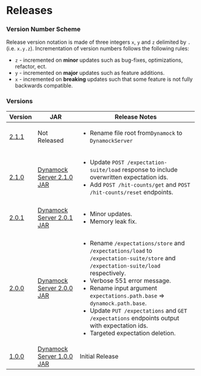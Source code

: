 # Releases

### Version Number Scheme
Release version notation is made of three integers `x`, `y` and `z` delimited by `.` (i.e. `x.y.z`). Incrementation of version numbers follows the following rules:
- `z` - incremented on **minor** updates such as bug-fixes, optimizations, refactor, ect.
- `y` - incremented on **major** updates such as feature additions.
- `x` - incremented on **breaking** updates such that some feature is not fully backwards compatible.

### Versions

|Version|JAR|Release Notes|
|---|---|---|
|[2.1.1]()|Not Released|<ul><li>Rename file root from`Dynamock` to `DynamockServer`</li></ul>|
|[2.1.0](https://github.com/dzegel/DynamockServer/tree/Version_2.1.0)|[Dynamock Server 2.1.0 JAR](DynamockServer-2.1.0.jar)|<ul><li>Update `POST /expectation-suite/load` response to include overwritten expectation ids.</li><li>Add `POST /hit-counts/get` and `POST /hit-counts/reset` endpoints.</li></ul> |
|[2.0.1](https://github.com/dzegel/DynamockServer/tree/Version_2.0.1)|[Dynamock Server 2.0.1 JAR](DynamockServer-2.0.1.jar)|<ul><li>Minor updates.</li><li>Memory leak fix.</li></ul>|
|[2.0.0](https://github.com/dzegel/DynamockServer/tree/Version_2.0.0)|[Dynamock Server 2.0.0 JAR](DynamockServer-2.0.0.jar)|<ul><li>Rename `/expectations/store` and `/expectations/load` to `/expectation-suite/store` and `/expectation-suite/load` respectively.</li><li>Verbose 551 error message.</li><li>Rename input argument `expectations.path.base` => `dynamock.path.base`.</li><li>Update `PUT /expectations` and `GET /expectations` endpoints output with expectation ids.</li><li>Targeted expectation deletion.</li></ul>|
|[1.0.0](https://github.com/dzegel/DynamockServer/tree/Version_1.0.0)|[Dynamock Server 1.0.0 JAR](DynamockServer-1.0.0.jar)|Initial Release|
